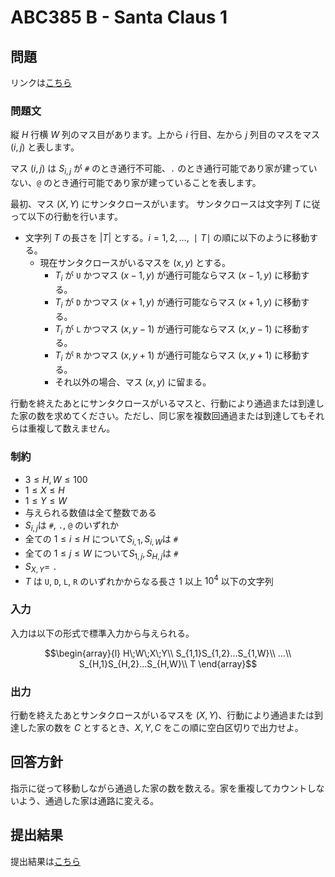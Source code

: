 # ABC385 B - Santa Claus 1

## 問題

リンクは[こちら](https://atcoder.jp/contests/abc385/tasks/abc385_b)

### 問題文

縦 $H$ 行横 $W$ 列のマス目があります。上から $i$ 行目、左から $j$ 列目のマスをマス $(i,j)$ と表します。

マス $(i,j)$ は $S_{i,j}$ が `#` のとき通行不可能、`.` のとき通行可能であり家が建っていない、`@` のとき通行可能であり家が建っていることを表します。

最初、マス $(X,Y)$ にサンタクロースがいます。
サンタクロースは文字列 $T$ に従って以下の行動を行います。

- 文字列 $T$ の長さを $|T|$ とする。$i=1,2,…,∣T∣$ の順に以下のように移動する。
  - 現在サンタクロースがいるマスを $(x,y)$ とする。
    - $T_i$​ が `U` かつマス $(x−1,y)$ が通行可能ならマス $(x−1,y)$ に移動する。
    - $T_i$​ が `D` かつマス $(x+1,y)$ が通行可能ならマス $(x+1,y)$ に移動する。
    - $T_i$​ が `L` かつマス $(x,y−1)$ が通行可能ならマス $(x,y−1)$ に移動する。
    - $T_i$​ が `R` かつマス $(x,y+1)$ が通行可能ならマス $(x,y+1)$ に移動する。
    - それ以外の場合、マス $(x,y)$ に留まる。

行動を終えたあとにサンタクロースがいるマスと、行動により通過または到達した家の数を求めてください。ただし、同じ家を複数回通過または到達してもそれらは重複して数えません。

### 制約

- $3≤H,W≤100$
- $1≤X≤H$
- $1≤Y≤W$
- 与えられる数値は全て整数である
- $S_{i,j}$​ は `#`, `.`, `@` のいずれか
- 全ての $1≤i≤H$ について$S_{i,1}​,S_{i,W}$​ は `#`
- 全ての $1≤j≤W$ について$S_{1,j}​,S_{H,j}$​ は `#`
- $S_{X,Y}​=$ `.`
- $T$ は `U`, `D`, `L`, `R` のいずれかからなる長さ $1$ 以上 $10^4$ 以下の文字列

### 入力

入力は以下の形式で標準入力から与えられる。

```math
\begin{array}{l}
H\;W\;X\;Y\\
S_{1,1}S_{1,2}...S_{1,W}\\
...\\
S_{H,1}S_{H,2}...S_{H,W}\\
T
\end{array}
```

### 出力

行動を終えたあとサンタクロースがいるマスを $(X,Y)$、行動により通過または到達した家の数を $C$ とするとき、$X,Y,C$ をこの順に空白区切りで出力せよ。

## 回答方針

指示に従って移動しながら通過した家の数を数える。家を重複してカウントしないよう、通過した家は通路に変える。

## 提出結果

提出結果は[こちら](https://atcoder.jp/contests/abc385/submissions/61285172)
